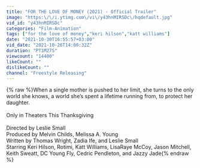 ```yaml
---
title: "FOR THE LOVE OF MONEY (2021) - Official Trailer"
image: "https:\/\/i.ytimg.com\/vi\/y43hnMIRSDc\/hqdefault.jpg"
vid_id: "y43hnMIRSDc"
categories: "Film-Animation"
tags: ["for the love of money","keri hilson","katt williams"]
date: "2021-10-30T16:55:57+03:00"
vid_date: "2021-10-26T14:00:32Z"
duration: "PT1M27S"
viewcount: "14400"
likeCount: ""
dislikeCount: ""
channel: "Freestyle Releasing"
---
```

{% raw %}When a single mother is pushed to her limit, she turns to the only world she knows, a world she’s spent a lifetime running from, to protect her daughter.<br /><br />Only in Theaters This Thanksgiving<br /><br />Directed by Leslie Small<br />Produced by Melvin Childs, Melissa A. Young<br />Written by Thomas Wright, Zadia Ife, and Leslie Small<br />Starring Keri Hilson, Rotimi, Katt Williams, LisaRaye McCoy, Jason Mitchell, Keith Sweatt, DC Young Fly, Cedric Pendleton, and Jazzy Jade{% endraw %}
